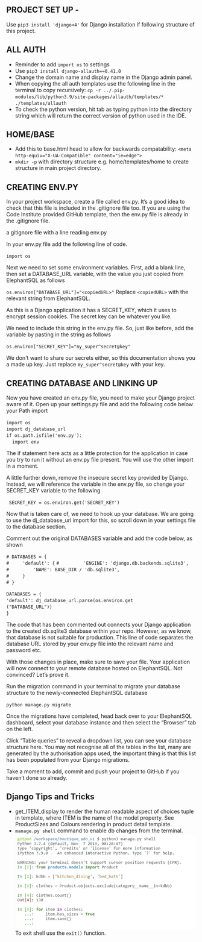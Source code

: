 ## PROJECT SET UP -
Use `pip3 install 'django<4'` for Django installation if following structure of this project.

## ALL AUTH
* Reminder to add `import os` to settings
* Use `pip3 install django-allauth==0.41.0`
* Change the domain name and display name in the Django admin panel.
* When copying the all auth templates use the following line in the terminal to copy recursively:
`cp -r ../.pip-modules/lib/python3.9/site-packages/allauth/templates/* ./templates/allauth`
* To check the python version, hit tab as typing python into the directory string which will return the correct 
version of python used in the IDE.

## HOME/BASE
* Add this to base.html head to allow for backwards compatability:
    `<meta http-equiv="X-UA-Compatible" content="ie=edge">`
* `mkdir -p` with directory structure e.g. home/templates/home to create structure in main project directory.


## CREATING ENV.PY

In your project workspace, create a file called env.py. It’s a good idea to check that this file is included in the .gitignore file too. If you are using the Code Institute provided GitHub template, then the env.py file is already in the .gitignore file.

a gitignore file with a line reading env.py

In your env.py file add the following line of code.

`import os`

Next we need to set some environment variables. First, add a blank line, then set a DATABASE_URL variable, with the value you just copied from ElephantSQL as follows

    
 `os.environ["DATABASE_URL"]="<copiedURL>"`
Replace `<copiedURL>` with the relevant string from ElephantSQL.

As this is a Django application it has a SECRET_KEY, which it uses to encrypt session cookies. The secret key can be whatever you like.

We need to include this string in the env.py file. So, just like before, add the variable by pasting in the string as follows

 `os.environ["SECRET_KEY"]="my_super^secret@key"`

We don't want to share our secrets either, so this documentation shows you a made up key. Just replace `my_super^secret@key` with your key.

## CREATING DATABASE AND LINKING UP

Now you have created an env.py file, you need to make your Django project aware of it. Open up your settings.py file and add the following code below your Path import

 `import os`<br>
 `import dj_database_url`<br>
 `if os.path.isfile('env.py'):`<br>
    &nbsp;&nbsp;&nbsp;&nbsp;`import env`

The if statement here acts as a little protection for the application in case you try to run it without an env.py file present. You will use the other import in a moment.

A little further down, remove the insecure secret key provided by Django. Instead, we will reference the variable in the env.py file, so change your SECRET_KEY variable to the following

` SECRET_KEY = os.environ.get('SECRET_KEY')`

Now that is taken care of, we need to hook up your database. We are going to use the dj_database_url import for this, so scroll down in your settings file to the database section.

Comment out the original DATABASES variable and add the code below, as shown


 `# DATABASES = {`<br>
 `#     'default': {`
 `#         'ENGINE': 'django.db.backends.sqlite3',`<br>
 `#         'NAME': BASE_DIR / 'db.sqlite3',`<br>
 `#     }`<br>
 `# }`<br>
    
 `DATABASES = { `<br>
     `'default': dj_database_url.parse(os.environ.get`<br>`("DATABASE_URL"))`<br>
 `}`
 
The code that has been commented out connects your Django application to the created db.sqlite3 database within your repo. However, as we know, that database is not suitable for production. This line of code separates the database URL stored by your env.py file into the relevant name and password etc.

With those changes in place, make sure to save your file. Your application will now connect to your remote database hosted on ElephantSQL. Not convinced? Let’s prove it.

Run the migration command in your terminal to migrate your database structure to the newly-connected ElephantSQL database

 `python manage.py migrate`

Once the migrations have completed, head back over to your ElephantSQL dashboard, select your database instance and then select the “Browser” tab on the left.

Click “Table queries” to reveal a dropdown list, you can see your database structure here. You may not recognise all of the tables in the list, many are generated by the authorisation apps used, the important thing is that this list has been populated from your Django migrations.

Take a moment to add, commit and push your project to GitHub if you haven’t done so already.

## Django Tips and Tricks
- get_ITEM_display to render the human readable aspect of choices tuple in template, where ITEM is the name of the model property. See ProductSizes and Colours rendering in product detail template.
- `manage.py shell` command to enable db changes from the terminal. ![shell](shell.png) To exit shell use the `exit()` function.